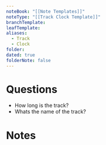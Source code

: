 ```yaml
---
noteBook: "[[Note Templates]]"
noteType: "[[Track Clock Template]]"
branchTemplate: 
leafTemplate: 
aliases:
  - Track
  - Clock
folder: 
dated: true
folderNote: false
---
```

# Questions
- How long is the track?
- Whats the name of the track?
# Notes
